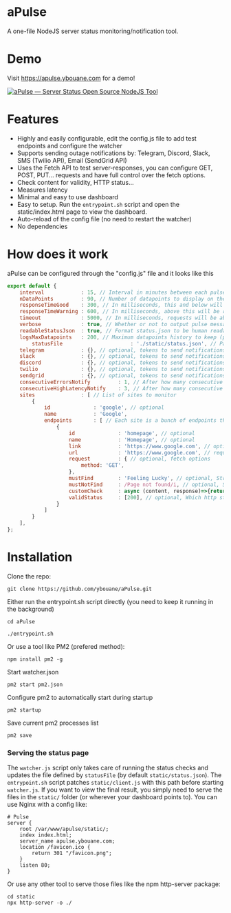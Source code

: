# aPulse
A one-file NodeJS server status monitoring/notification tool.

# Demo
Visit https://apulse.ybouane.com for a demo!

[<img src="screenshot.png" alt="aPulse — Server Status Open Source NodeJS Tool" />](https://apulse.ybouane.com)

# Features
- Highly and easily configurable, edit the config.js file to add test endpoints and configure the watcher
- Supports sending outage notifications by: Telegram, Discord, Slack, SMS (Twilio API), Email (SendGrid API)
- Uses the Fetch API to test server-responses, you can configure GET, POST, PUT... requests and have full control over the fetch options.
- Check content for validity, HTTP status...
- Measures latency
- Minimal and easy to use dashboard
- Easy to setup. Run the `entrypoint.sh` script and open the static/index.html page to view the dashboard.
- Auto-reload of the config file (no need to restart the watcher)
- No dependencies


# How does it work
aPulse can be configured through the "config.js" file and it looks like this
```javascript
export default {
	interval			: 15, // Interval in minutes between each pulse
	nDataPoints			: 90, // Number of datapoints to display on the dashboard
	responseTimeGood	: 300, // In milliseconds, this and below will be green
	responseTimeWarning	: 600, // In milliseconds, above this will be red
	timeout				: 5000, // In milliseconds, requests will be aborted above this
	verbose				: true, // Whether or not to output pulse messages in the console
	readableStatusJson	: true, // Format status.json to be human readable
	logsMaxDatapoints	: 200, // Maximum datapoints history to keep (per endpoint)
        statusFile                      : './static/status.json', // Path to status.json file
	telegram			: {}, // optional, tokens to send notifications through telegram
	slack				: {}, // optional, tokens to send notifications through slack
	discord				: {}, // optional, tokens to send notifications through discord
	twilio				: {}, // optional, tokens to send notifications through twilio (SMS)
	sendgrid			: {}, // optional, tokens to send notifications through sendgrid (Email)
	consecutiveErrorsNotify			: 1, // After how many consecutive Errors events should we send a notification
	consecutiveHighLatencyNotify	: 3, // After how many consecutive High latency events should we send a notification
	sites				: [ // List of sites to monitor
		{
			id				: 'google', // optional
			name			: 'Google',
			endpoints		: [ // Each site is a bunch of endpoints that can be tested
				{
					id				: 'homepage', // optional
					name			: 'Homepage', // optional
					link			: 'https://www.google.com', // optional, for notifications and dashboard only, [defaults to endpoint.url], can be disabled by setting it to false
					url				: 'https://www.google.com', // required
					request			: { // optional, fetch options
						method: 'GET',
					},
					mustFind		: 'Feeling Lucky', // optional, String | Array | Regex | Function | AsyncFunction
					mustNotFind		: /Page not found/i, // optional, String | Array | Regex | Function | AsyncFunction
					customCheck		: async (content, response)=>{return true;}, // optional, Function | AsyncFunction -> Run your own custom checks return false in case of errors
					validStatus		: [200], // optional, Which http status should be considered non errors [defaults to 200-299]
				}
			]
		}
	],
};
```

# Installation
Clone the repo:
```shell
git clone https://github.com/ybouane/aPulse.git
```

Either run the entrypoint.sh script directly (you need to keep it running in the background)
```shell
cd aPulse
```
```shell
./entrypoint.sh
```

Or use a tool like PM2 (prefered method):
```shell
npm install pm2 -g
```
Start watcher.json
```shell
pm2 start pm2.json
```
Configure pm2 to automatically start during startup
```shell
pm2 startup
```
Save current pm2 processes list
```shell
pm2 save
```

### Serving the status page
The `watcher.js` script only takes care of running the status checks and updates the file defined by `statusFile` (by default `static/status.json`). The `entrypoint.sh` script patches `static/client.js` with this path before starting `watcher.js`. If you want to view the final result, you simply need to serve the files in the `static/` folder (or wherever your dashboard points to). You can use Nginx with a config like:
```nginx
# Pulse
server {
	root /var/www/apulse/static/;
	index index.html;
	server_name apulse.ybouane.com;
	location /favicon.ico {
		return 301 "/favicon.png";
	}
	listen 80;
}
```

Or use any other tool to serve those files like the npm http-server package:
```shell
cd static
npx http-server -o ./
```
